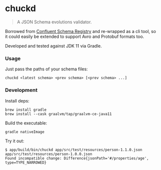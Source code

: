 # chuckd

> A JSON Schema evolutions validator.

Borrowed from [Confluent Schema Registry](https://github.com/confluentinc/schema-registry) and re-wrapped as a cli tool, so it could easily be extended to support Avro and Protobuf formats too.

Developed and tested against JDK 11 via Gradle.

### Usage

Just pass the paths of your schema files:
```
chuckd <latest schema> <prev schema> [<prev schema> ...]
```

### Development

Install deps:
```
brew install gradle
brew install --cask graalvm/tap/graalvm-ce-java11
```

Build the executable:
```
gradle nativeImage
```

Try it out:
```
$ app/build/bin/chuckd app/src/test/resources/person-1.1.0.json app/src/test/resources/person-1.0.0.json
Found incompatible change: Difference{jsonPath='#/properties/age', type=TYPE_NARROWED}
```